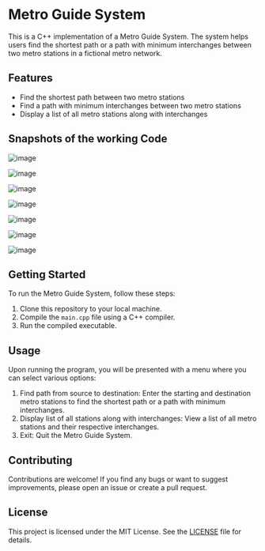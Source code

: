 # Metro Guide System

This is a C++ implementation of a Metro Guide System. The system helps users find the shortest path or a path with minimum interchanges between two metro stations in a fictional metro network.

## Features

- Find the shortest path between two metro stations
- Find a path with minimum interchanges between two metro stations
- Display a list of all metro stations along with interchanges

## Snapshots of the working Code
![image](https://github.com/Himral/DMRC-C---Console-App/assets/89907912/901384ff-7023-43a5-90af-7ae5feeed26e)

![image](https://github.com/Himral/DMRC-C---Console-App/assets/89907912/ac804916-0ed2-43c3-ae96-182035c36092)

![image](https://github.com/Himral/DMRC-C---Console-App/assets/89907912/66bbfc63-3b54-4f0b-9ae4-fd66ffdcc5b9)

![image](https://github.com/Himral/DMRC-C---Console-App/assets/89907912/e0212793-2643-438f-9014-b13caa6e9581)

![image](https://github.com/Himral/DMRC-C---Console-App/assets/89907912/893f2a5b-12d3-4229-abbd-df76b0cca35a)

![image](https://github.com/Himral/DMRC-C---Console-App/assets/89907912/1b3dfdc1-75fb-44f4-805a-6807ff80bca6)

![image](https://github.com/Himral/DMRC-C---Console-App/assets/89907912/e79327db-8d05-450e-8b4d-775ffbc8e3c8)
## Getting Started

To run the Metro Guide System, follow these steps:

1. Clone this repository to your local machine.
2. Compile the `main.cpp` file using a C++ compiler.
3. Run the compiled executable.

## Usage

Upon running the program, you will be presented with a menu where you can select various options:

1. Find path from source to destination: Enter the starting and destination metro stations to find the shortest path or a path with minimum interchanges.
2. Display list of all stations along with interchanges: View a list of all metro stations and their respective interchanges.
3. Exit: Quit the Metro Guide System.

## Contributing

Contributions are welcome! If you find any bugs or want to suggest improvements, please open an issue or create a pull request.

## License

This project is licensed under the MIT License. See the [LICENSE](LICENSE) file for details.
